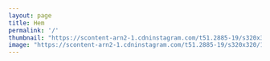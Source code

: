 ```yaml
---
layout: page
title: Hem
permalink: '/'
thumbnail: "https://scontent-arn2-1.cdninstagram.com/t51.2885-19/s320x320/13556729_1063424913752591_1991802169_a.jpg"
image: "https://scontent-arn2-1.cdninstagram.com/t51.2885-19/s320x320/13556729_1063424913752591_1991802169_a.jpg"
---
```


